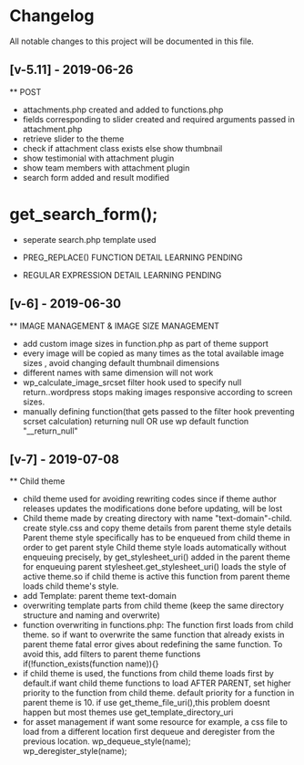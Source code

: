 # Changelog
All notable changes to this project will be documented in this file.

## [v-5.11] - 2019-06-26

** POST

- attachments.php created and added to functions.php
- fields corresponding to slider created and required arguments passed in attachment.php
- retrieve slider to the theme
- check if attachment class exists else show thumbnail
- show testimonial with attachment plugin
- show team members with attachment plugin
- search form added and result modified
# get_search_form();
- seperate search.php template used

- PREG_REPLACE() FUNCTION DETAIL LEARNING PENDING
- REGULAR EXPRESSION DETAIL LEARNING PENDING

## [v-6] - 2019-06-30

** IMAGE MANAGEMENT & IMAGE SIZE MANAGEMENT

-  add custom image sizes in function.php as part of theme support
-  every image will be copied as many times as the total available image sizes , avoid changing default thumbnail     dimensions
-  different names with same dimension will not work
-  wp_calculate_image_srcset filter hook used to specify null return..wordpress stops making images responsive        according to screen sizes.
-  manually defining function(that gets passed to the filter hook preventing scrset calculation) returning null OR
   use wp default function "__return_null"

 ## [v-7] - 2019-07-08

 ** Child theme

- child theme used for avoiding rewriting codes since if theme author releases updates the modifications done        before updating, will be lost  
- Child theme made by creating directory with name "text-domain"-child. create style.css and copy theme details
  from parent theme style details
  Parent theme style specifically has to be enqueued from child theme in order to get parent style
  Child theme style loads automatically without enqueuing precisely, by get_stylesheet_uri() added in the parent theme for enqueuing parent stylesheet.get_stylesheet_uri() loads the style of active theme.so if child theme is active this function from parent theme loads child theme's style.
- add Template: parent theme text-domain
- overwriting template parts from child theme (keep the same directory structure and naming and overwrite)
- function overwriting in functions.php:
  The function first loads from child theme. so if want to overwrite the same function that already exists in parent theme fatal error gives about redefining the same function.
  To avoid this, add filters to parent theme functions if(!function_exists(function name)){}
- if child theme is used, the functions from child theme loads first by default.if want child theme functions to     load AFTER PARENT, set higher priority to the function from child theme.
  default priority for a function in parent theme is 10.
  if use get_theme_file_uri(),this problem doesnt happen but most themes use get_template_directory_uri
- for asset management if want some resource for example, a css file to load from a different location first         dequeue and deregister from the previous location.
  wp_dequeue_style(name);
  wp_deregister_style(name);






